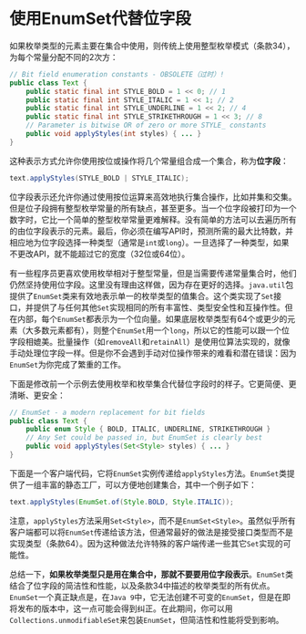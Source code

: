 # 使用EnumSet代替位字段

如果枚举类型的元素主要在集合中使用，则传统上使用整型枚举模式（条款34），为每个常量分配不同的2次方：

```java
// Bit field enumeration constants - OBSOLETE（过时）!
public class Text {
	public static final int STYLE_BOLD = 1 << 0; // 1
	public static final int STYLE_ITALIC = 1 << 1; // 2
	public static final int STYLE_UNDERLINE = 1 << 2; // 4
	public static final int STYLE_STRIKETHROUGH = 1 << 3; // 8
	// Parameter is bitwise OR of zero or more STYLE_ constants
	public void applyStyles(int styles) { ... }
}
```

这种表示方式允许你使用按位或操作将几个常量组合成一个集合，称为**位字段**：

```java
text.applyStyles(STYLE_BOLD | STYLE_ITALIC);
```

位字段表示还允许你通过使用按位运算来高效地执行集合操作，比如并集和交集。但是位子段拥有整型枚举常量的所有缺点，甚至更多。当一个位字段被打印为一个数字时，它比一个简单的整型枚举常量更难解释。没有简单的方法可以去遍历所有的由位字段表示的元素。最后，你必须在编写API时，预测所需的最大比特数，并相应地为位字段选择一种类型（通常是`int`或`long`）。一旦选择了一种类型，如果不更改API，就不能超过它的宽度（32位或64位）。

有一些程序员更喜欢使用枚举相对于整型常量，但是当需要传递常量集合时，他们仍然坚持使用位字段。这里没有理由这样做，因为存在更好的选择。`java.util`包提供了`EnumSet`类来有效地表示单一的枚举类型的值集合。这个类实现了`Set`接口，并提供了与任何其他`Set`实现相同的所有丰富性、类型安全性和互操作性。但在内部，每个`EnumSet`都表示为一个位向量。如果底层枚举类型有64个或更少的元素（大多数元素都有），则整个`EnumSet`用一个`long`，所以它的性能可以跟一个位字段相媲美。批量操作（如`removeAll`和`retainAll`）是使用位算法实现的，就像手动处理位字段一样。但是你不会遇到手动对位操作带来的难看和潜在错误：因为`EnumSet`为你完成了繁重的工作。

下面是修改前一个示例去使用枚举和枚举集合代替位字段时的样子。它更简便、更清晰、更安全：

```java
// EnumSet - a modern replacement for bit fields
public class Text {
	public enum Style { BOLD, ITALIC, UNDERLINE, STRIKETHROUGH }
	// Any Set could be passed in, but EnumSet is clearly best
	public void applyStyles(Set<Style> styles) { ... }
}
```

下面是一个客户端代码，它将`EnumSet`实例传递给`applyStyles`方法。`EnumSet`类提供了一组丰富的静态工厂，可以方便地创建集合，其中一个例子如下：

```java
text.applyStyles(EnumSet.of(Style.BOLD, Style.ITALIC));
```

注意，`applyStyles`方法采用`Set<Style>`，而不是`EnumSet<Style>`。虽然似乎所有客户端都可以将`EnumSet`传递给该方法，但通常最好的做法是接受接口类型而不是实现类型（条款64）。因为这种做法允许特殊的客户端传递一些其它`Set`实现的可能性。

总结一下，**如果枚举类型只是用在集合中，那就不要要用位字段表示**。`EnumSet`类结合了位字段的简洁性和性能，以及条款34中描述的枚举类型的所有优点。`EnumSet`一个真正缺点是，在`Java 9`中，它无法创建不可变的`EnumSet`，但是在即将发布的版本中，这一点可能会得到纠正。在此期间，你可以用` Collections.unmodifiableSet`来包装`EnumSet`，但简洁性和性能将受到影响。

